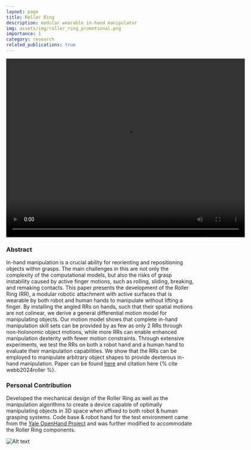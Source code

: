 ```yaml
---
layout: page
title: Roller Ring
description: modular wearable in-hand manipulator
img: assets/img/roller_ring_promotional.png
importance: 1
category: research
related_publications: true
---
```


<div style="text-align: center;">
  <video width="640" height="480" controls>
    <source src="/assets/video/roller_ring_video.mp4" type="video/mp4">
  </video>
</div>


### Abstract ###
In-hand manipulation is a crucial ability for reorienting and repositioning objects within grasps. The main challenges in this are not only the complexity of the computational models, but also the risks of grasp instability caused by active finger motions, such as rolling, sliding, breaking, and remaking contacts. This paper presents the development of the Roller Ring (RR), a modular robotic attachment with active surfaces that is wearable by both robot and human hands to manipulate without lifting a finger. By installing the angled RRs on hands, such that their spatial motions are not colinear, we derive a general differential motion model for manipulating objects. Our motion model shows that complete in-hand manipulation skill sets can be provided by as few as only 2 RRs through non-holonomic object motions, while more RRs can enable enhanced manipulation dexterity with fewer motion constraints. Through extensive experiments, we test the RRs on both a robot hand and a human hand to evaluate their manipulation capabilities. We show that the RRs can be employed to manipulate arbitrary object shapes to provide dexterous in-hand manipulation. Paper can be found [here](https://arxiv.org/abs/2403.13132) and citation here {% cite webb2024roller %}.

### Personal Contribution
Developed the mechanical design of the Roller Ring as well as the manipulation algorithms to create a device capable of optimally manipulating objects in 3D space when affixed to both robot & human grasping systems. Code base & robot hand for the test environment came from the [Yale OpenHand Project](https://www.eng.yale.edu/grablab/openhand/) and was further modified to accommodate the Roller Ring components.

<img title="a title" alt="Alt text" src="/assets/pdf/Roller_Ring_Poster_[ASME_SMRDC].pdf">